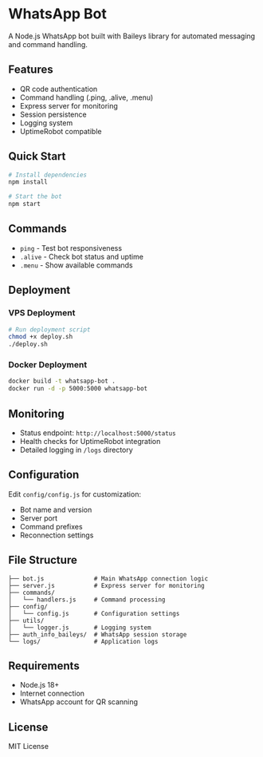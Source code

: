 # WhatsApp Bot

A Node.js WhatsApp bot built with Baileys library for automated messaging and command handling.

## Features

- QR code authentication
- Command handling (.ping, .alive, .menu)
- Express server for monitoring
- Session persistence
- Logging system
- UptimeRobot compatible

## Quick Start

```bash
# Install dependencies
npm install

# Start the bot
npm start
```

## Commands

- `ping` - Test bot responsiveness
- `.alive` - Check bot status and uptime
- `.menu` - Show available commands

## Deployment

### VPS Deployment
```bash
# Run deployment script
chmod +x deploy.sh
./deploy.sh
```

### Docker Deployment
```bash
docker build -t whatsapp-bot .
docker run -d -p 5000:5000 whatsapp-bot
```

## Monitoring

- Status endpoint: `http://localhost:5000/status`
- Health checks for UptimeRobot integration
- Detailed logging in `/logs` directory

## Configuration

Edit `config/config.js` for customization:
- Bot name and version
- Server port
- Command prefixes
- Reconnection settings

## File Structure

```
├── bot.js              # Main WhatsApp connection logic
├── server.js           # Express server for monitoring
├── commands/
│   └── handlers.js     # Command processing
├── config/
│   └── config.js       # Configuration settings
├── utils/
│   └── logger.js       # Logging system
├── auth_info_baileys/  # WhatsApp session storage
└── logs/               # Application logs
```

## Requirements

- Node.js 18+
- Internet connection
- WhatsApp account for QR scanning

## License

MIT License